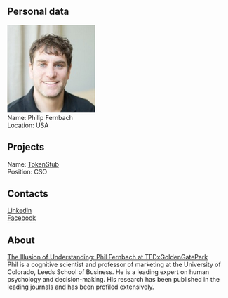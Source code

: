 ## Personal data
![philip fernbach photo](photo/philip_fernbach.jpg)  
Name:   Philip Fernbach  
Location: USA
## Projects 
Name: [TokenStub](../projects/tokenstub.md)  
Position: CSO 
## Contacts
[Linkedin](https://www.linkedin.com/in/philip-fernbach-99a336138/)  
[Facebook](https://www.facebook.com/philip.fernbach)  
## About
[The Illusion of Understanding: Phil Fernbach at TEDxGoldenGatePark](https://www.youtube.com/watch?v=2SlbsnaSNNM)  
Phil is a cognitive scientist and professor of marketing at the University of Colorado, Leeds School of Business.  He is a leading expert on human psychology and decision-making. His research has been published in the leading journals and has been profiled extensively.
